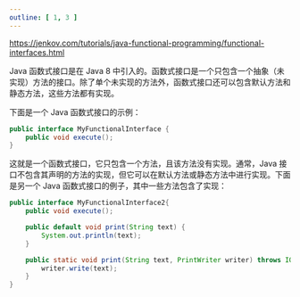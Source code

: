 ```yaml
---
outline: [ 1, 3 ]
---
```


https://jenkov.com/tutorials/java-functional-programming/functional-interfaces.html

Java 函数式接口是在 Java 8 中引入的。函数式接口是一个只包含一个抽象（未实现）方法的接口。除了单个未实现的方法外，函数式接口还可以包含默认方法和静态方法，这些方法都有实现。

下面是一个 Java 函数式接口的示例：

```java
public interface MyFunctionalInterface {
    public void execute();
}
```

这就是一个函数式接口，它只包含一个方法，且该方法没有实现。通常，Java 接口不包含其声明的方法的实现，但它可以在默认方法或静态方法中进行实现。下面是另一个 Java 函数式接口的例子，其中一些方法包含了实现：

```java
public interface MyFunctionalInterface2{
    public void execute();

    public default void print(String text) {
        System.out.println(text);
    }

    public static void print(String text, PrintWriter writer) throws IOException {
        writer.write(text);
    }
}
```

